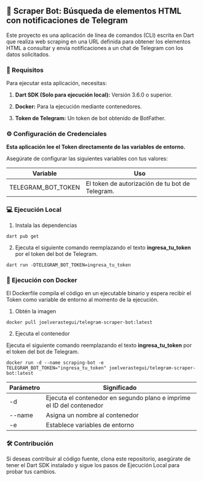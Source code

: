 ## 🤖 Scraper Bot: Búsqueda de elementos HTML con notificaciones de Telegram

Este proyecto es una aplicación de línea de comandos (CLI) escrita en Dart que realiza web scraping en una URL definida para obtener los elementos HTML a consultar y envía notificaciones a un chat de Telegram con los datos solicitados.

### 🚀 Requisitos

Para ejecutar esta aplicación, necesitas:

1. __Dart SDK (Solo para ejecución local):__ Versión 3.6.0 o superior.

2. __Docker:__ Para la ejecución mediante contenedores.

3. __Token de Telegram:__ Un token de bot obtenido de BotFather.

### ⚙️ Configuración de Credenciales

__Esta aplicación lee el Token directamente de las variables de entorno.__

Asegúrate de configurar las siguientes variables con tus valores:

| Variable    | Uso |
| -------- | ------- |
| TELEGRAM_BOT_TOKEN  | El token de autorización de tu bot de Telegram.    |


### 💻 Ejecución Local

1. Instala las dependencias
```
dart pub get
```

2. Ejecuta el siguiente comando reemplazando el texto __ingresa_tu_token__ por el token del bot de Telegram.
```
dart run -DTELEGRAM_BOT_TOKEN=ingresa_tu_token
```


### 🐳 Ejecución con Docker

El Dockerfile compila el código en un ejecutable binario y espera recibir el Token como variable de entorno al momento de la ejecución.

1. Obtén la imagen
```
docker pull joelverastegui/telegram-scraper-bot:latest
```

2. Ejecuta el contenedor

Ejecuta el siguiente comando reemplazando el texto __ingresa_tu_token__ por el token del bot de Telegram.
```
docker run -d --name scraping-bot -e TELEGRAM_BOT_TOKEN="ingresa_tu_token" joelverastegui/telegram-scraper-bot:latest
```

| Parámetro    | Significado |
| -------- | ------- |
| -d  | Ejecuta el contenedor en segundo plano e imprime el ID del contenedor |
| --name  | Asigna un nombre al contenedor |
| -e  | Establece variables de entorno |

### 🛠️ Contribución

Si deseas contribuir al código fuente, clona este repositorio, asegúrate de tener el Dart SDK instalado y sigue los pasos de Ejecución Local para probar tus cambios.